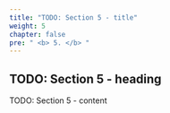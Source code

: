```yaml
---
title: "TODO: Section 5 - title"
weight: 5
chapter: false
pre: " <b> 5. </b> "
---
```


## TODO: Section 5 - heading

TODO: Section 5 - content
